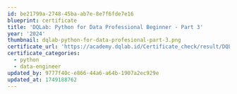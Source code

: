```yaml
---
id: be21799a-2748-45ba-ab7e-8e7f6fde7e16
blueprint: certificate
title: 'DQLab: Python for Data Professional Beginner - Part 3'
year: '2024'
thumbnail: dqlab-python-for-data-profesional-part-3.png
certificate_url: 'https://academy.dqlab.id/Certificate_check/result/DQLABINTP1FALJLT/NONTRACK'
certificate_categories:
  - python
  - data-engineer
updated_by: 9777f40c-e866-44a6-a64b-1907a2ec929e
updated_at: 1749188762
---
```

